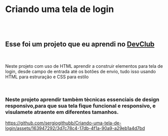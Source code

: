 <h1>Criando uma tela de login</h1>
<br>
<br>
<h2>Esse foi um projeto que eu aprendi no <a href="https://rodolfomori.com.br/devclub/">DevClub</a></h2>
<br>
<p>Neste projeto com uso de HTML aprendir a construir elementos para tela de login, desde campo de entrada até os botôes de envio, 
tudo isso usando HTML para estruração e CSS para estilo </p>
<br>
<h3>Neste projeto aprendir tambèm tècnicas essenciais de design responsivo,para que sua tela fique funcional e responsivo, e visulamete atraente em diferentes tamanhos.</h3>

https://github.com/sergiogithubb/Criando-uma-tela-de-login/assets/163947292/3d7c78c4-17db-4f1a-90a9-a29eb1a4d7bd


